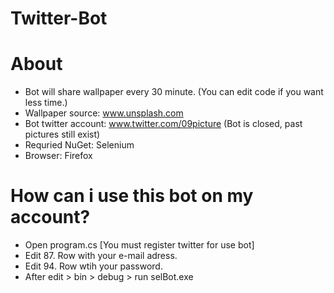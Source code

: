 # Twitter-Bot
 
# About
+ Bot will share wallpaper every 30 minute. (You can edit code if you want less time.)
+ Wallpaper source: www.unsplash.com
+ Bot twitter account: www.twitter.com/09picture (Bot is closed, past pictures still exist)
+ Requried NuGet: Selenium
+ Browser: Firefox

# How can i use this bot on my account?
+ Open program.cs
[You must register twitter for use bot]
+ Edit 87. Row with your e-mail adress.
+ Edit 94. Row wtih your password.
+ After edit > bin > debug > run selBot.exe 


